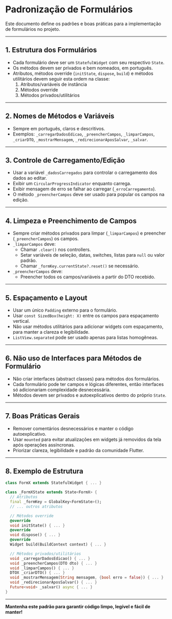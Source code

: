 # Padronização de Formulários

Este documento define os padrões e boas práticas para a implementação de formulários no projeto.

---

## 1. Estrutura dos Formulários
- Cada formulário deve ser um `StatefulWidget` com seu respectivo `State`.
- Os métodos devem ser privados e bem nomeados, em português.
- Atributos, métodos override (`initState`, `dispose`, `build`) e métodos utilitários devem seguir esta ordem na classe:
  1. Atributos/variáveis de instância
  2. Métodos override
  3. Métodos privados/utilitários

---

## 2. Nomes de Métodos e Variáveis
- Sempre em português, claros e descritivos.
- Exemplos: `_carregarDadosEdicao`, `_preencherCampos`, `_limparCampos`, `_criarDTO`, `_mostrarMensagem`, `_redirecionarAposSalvar`, `_salvar`.

---

## 3. Controle de Carregamento/Edição
- Usar a variável `_dadosCarregados` para controlar o carregamento dos dados ao editar.
- Exibir um `CircularProgressIndicator` enquanto carrega.
- Exibir mensagem de erro se falhar ao carregar (`_erroCarregamento`).
- O método `_preencherCampos` deve ser usado para popular os campos na edição.

---

## 4. Limpeza e Preenchimento de Campos
- Sempre criar métodos privados para limpar (`_limparCampos`) e preencher (`_preencherCampos`) os campos.
- `_limparCampos` deve:
  - Chamar `.clear()` nos controllers.
  - Setar variáveis de seleção, datas, switches, listas para `null` ou valor padrão.
  - Chamar `_formKey.currentState?.reset()` se necessário.
- `_preencherCampos` deve:
  - Preencher todos os campos/variáveis a partir do DTO recebido.

---

## 5. Espaçamento e Layout
- Usar um único `Padding` externo para o formulário.
- Usar `const SizedBox(height: X)` entre os campos para espaçamento vertical.
- Não usar métodos utilitários para adicionar widgets com espaçamento, para manter a clareza e legibilidade.
- `ListView.separated` pode ser usado apenas para listas homogêneas.

---

## 6. Não uso de Interfaces para Métodos de Formulário
- Não criar interfaces (abstract classes) para métodos dos formulários.
- Cada formulário pode ter campos e lógicas diferentes, então interfaces só adicionariam complexidade desnecessária.
- Métodos devem ser privados e autoexplicativos dentro do próprio `State`.

---

## 7. Boas Práticas Gerais
- Remover comentários desnecessários e manter o código autoexplicativo.
- Usar `mounted` para evitar atualizações em widgets já removidos da tela após operações assíncronas.
- Priorizar clareza, legibilidade e padrão da comunidade Flutter.

---

## 8. Exemplo de Estrutura
```dart
class FormX extends StatefulWidget { ... }

class _FormXState extends State<FormX> {
  // Atributos
  final _formKey = GlobalKey<FormState>();
  // ... outros atributos

  // Métodos override
  @override
  void initState() { ... }
  @override
  void dispose() { ... }
  @override
  Widget build(BuildContext context) { ... }

  // Métodos privados/utilitários
  void _carregarDadosEdicao() { ... }
  void _preencherCampos(DTO dto) { ... }
  void _limparCampos() { ... }
  DTOX _criarDTO() { ... }
  void _mostrarMensagem(String mensagem, {bool erro = false}) { ... }
  void _redirecionarAposSalvar() { ... }
  Future<void> _salvar() async { ... }
}
```

---

**Mantenha este padrão para garantir código limpo, legível e fácil de manter!** 